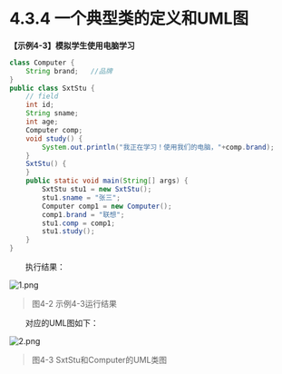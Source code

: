 # 4.3.4 一个典型类的定义和UML图

**【示例4-3】模拟学生使用电脑学习**

```java
class Computer {
	String brand;	//品牌
}
public class SxtStu {
	// field
	int id;
	String sname;
	int age;
	Computer comp;
	void study() {
		System.out.println("我正在学习！使用我们的电脑，"+comp.brand);
	}
	SxtStu() {
	}
	public static void main(String[] args) {
		SxtStu stu1 = new SxtStu();
		stu1.sname = "张三";
        Computer comp1 = new Computer();
       	comp1.brand = "联想";
        stu1.comp = comp1;
		stu1.study();
	}
}
```

　　执行结果：

![1.png](https://www.sxt.cn/360shop/Public/admin/UEditor/20170516/1494924993319375.png)

> 图4-2 示例4-3运行结果

　　对应的UML图如下：

![2.png](https://www.sxt.cn/360shop/Public/admin/UEditor/20170516/1494924998558667.png)

> 图4-3 SxtStu和Computer的UML类图